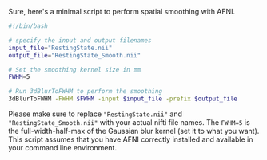 Sure, here's a minimal script to perform spatial smoothing with AFNI.

```bash
#!/bin/bash

# specify the input and output filenames
input_file="RestingState.nii"
output_file="RestingState_Smooth.nii"

# Set the smoothing kernel size in mm
FWHM=5

# Run 3dBlurToFWHM to perform the smoothing
3dBlurToFWHM -FWHM $FWHM -input $input_file -prefix $output_file
```

Please make sure to replace `"RestingState.nii"` and `"RestingState_Smooth.nii"` with your actual nifti file names. The `FWHM=5` is the full-width-half-max of the Gaussian blur kernel (set it to what you want). This script assumes that you have AFNI correctly installed and available in your command line environment.